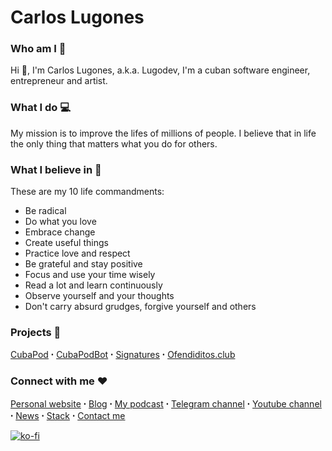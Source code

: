 # Carlos Lugones

### Who am I 🙌
Hi 👋, I'm Carlos Lugones, a.k.a. Lugodev, I'm a cuban software engineer, entrepreneur and artist.

### What I do 💻
My mission is to improve the lifes of millions of people.
I believe that in life the only thing that matters what you do for others.

### What I believe in 🧘
These are my 10 life commandments:
- Be radical
- Do what you love
- Embrace change
- Create useful things
- Practice love and respect
- Be grateful and stay positive
- Focus and use your time wisely
- Read a lot and learn continuously
- Observe yourself and your thoughts
- Don't carry absurd grudges, forgive yourself and others

### Projects 🚀
[CubaPod](https://cubapod.net) ꞏ [CubaPodBot](https://t.me/CubaPodBot) ꞏ [Signatures](https://signatures.lugodev.com) ꞏ [Ofendiditos.club](https://ofendiditos.club)

### Connect with me ❤️
[Personal website](https://lugodev.com) ꞏ [Blog](https://medium.com/@lugodev) ꞏ [My podcast](https://lugodev.com/podcast) ꞏ [Telegram channel](https://t.me/LugodevChannel) ꞏ [Youtube channel](https://www.youtube.com/channel/UCS-cWLGwGoijpnmBrzFgJzA) ꞏ [News](https://lugodev.com/news) ꞏ [Stack](https://lugodev.com/stack) ꞏ [Contact me](https://lugodev.com/contact)

[![ko-fi](https://www.ko-fi.com/img/githubbutton_sm.svg)](https://ko-fi.com/X8X51FNRV)
